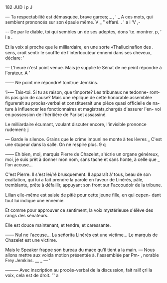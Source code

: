  

 
        

182 JUD  i p J

  

— Ta respectabilité est démasquée, brave garces; _ , '   _
A ces mots, qui semblent prononcés sur son épaule même.  V _ "
effaré. . ' a i ‘V ,-

-- De par le diable, toi qui sembles un de ses adeptes,  dons ‘te.
montrer. p, ’ i a .

Et la voix si proche que le milliardaire, en une sorte «Thallucinaﬁon des .
sens, croit sentir le souffle de l'interlocuteur ennemi dans ses cheveux,
déclare: '

— L'heure n'est point venue. Mais je supplie le Sénat de ne peint
répondre à l'orateur. A ’

—— Ne point me répondre! tonitrue Jemkins.

‘i-— Tais-toi. Si tu as raison, que tîmporte? Les tribunaux ne tedonne-
ront-ils pas gain de cause? Mais une réplique de cette honorable assemblée
ﬁgurerait au procès-verbal et constituerait une pièce quasi ofﬁcieile de na-
ture à inﬂuencer les fonctionnaires et magistrats,chargés d'assurer l'en-
voi en possession de l'héritière de Pariset assassiné.

Le milliardaire écumant, voulant discuter encore, l'invisible prononce
rudement: j

— Garde le silence. Grains que le crime impuni ne monte à tes lèvres
_ C'est une stupeur dans la salle. On ne respire plus. 9 q

—— Eh bien, moi, marquis Pierre de Chazelet, s'écrie un organe généreux,
moi, je suis prêt à donner mon nom, sans tache et sans honte, à celle que _
l'on accuse...

C'est Pierre. Il s'est lei/ré brusquement. Il apparaît à‘ tous, beau de son
exaltation, qui lui a fait prendre la parole en faveur de Linérès, pâle,
tremblante, prête à défaillir, appuyant son front sur Faccoudoir de la tribune.

Lilian elle-même est saisie de pitié pour cette jeune ﬁlle, en qui cepen-
dant tout lui indique une ennemie.

Et comme pour approuver ce sentiment, la voix mystérieuse s'élève des
rangs des sénateurs.

Elle est douce maintenant, et tendre, et caressante.

—— Nul ne l'accuse... La señorita Linérès est une victime... Le marquis
de Chazelet est une victime.

Mais le Speaker frappe son bureau du mace qu'il tient a la main.
— Nous allons mettre aux voixla motion présentée à. l'assemblée par Pm- ,
norable Frey Jemkins. __ _ — ‘ 

——— Avec inscription au procès-verbal de la discussion, fait rail! çrl
la voix, cela est de droit.  ”' a

 
  
 
 
  
    
  
  
   
 
  
 
  
      

